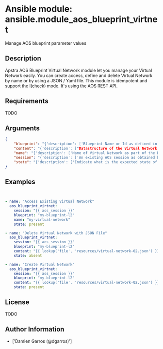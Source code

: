 # Ansible module: ansible.module_aos_blueprint_virtnet


Manage AOS blueprint parameter values

## Description

Apstra AOS Blueprint Virtual Network module let you manage your Virtual Network easily. You can create access, define and delete Virtual Network by name or by using a JSON / Yaml file. This module is idempotent and support the I(check) mode. It's using the AOS REST API.

## Requirements

TODO

## Arguments

``` json
{
    "blueprint": "{'description': ['Blueprint Name or Id as defined in AOS.'], 'required': True}",
    "content": "{'description': ["Datastructure of the Virtual Network to manage. The data can be in YAML / JSON or directly a variable. It's the same datastructure that is returned on success in I(value)."]}",
    "name": "{'description': ['Name of Virtual Network as part of the Blueprint.']}",
    "session": "{'description': ['An existing AOS session as obtained by M(aos_login) module.'], 'required': True}",
    "state": "{'description': ['Indicate what is the expected state of the Virtual Network (present or not).'], 'default': 'present', 'choices': ['present', 'absent']}",
}
```

## Examples


``` yaml


- name: "Access Existing Virtual Network"
  aos_blueprint_virtnet:
    session: "{{ aos_session }}"
    blueprint: "my-blueprint-l2"
    name: "my-virtual-network"
    state: present

- name: "Delete Virtual Network with JSON File"
  aos_blueprint_virtnet:
    session: "{{ aos_session }}"
    blueprint: "my-blueprint-l2"
    content: "{{ lookup('file', 'resources/virtual-network-02.json') }}"
    state: absent

- name: "Create Virtual Network"
  aos_blueprint_virtnet:
    session: "{{ aos_session }}"
    blueprint: "my-blueprint-l2"
    content: "{{ lookup('file', 'resources/virtual-network-02.json') }}"
    state: present

```

## License

TODO

## Author Information
  - ['Damien Garros (@dgarros)']
